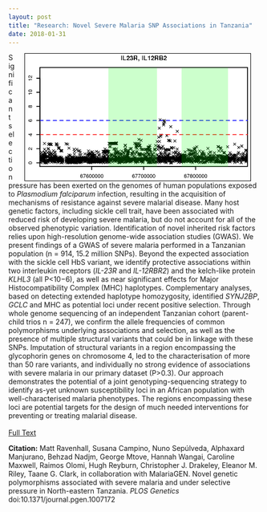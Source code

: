 ```yaml
---
layout: post
title: "Research: Novel Severe Malaria SNP Associations in Tanzania"
date: 2018-01-31
---
```


<img style="float: right; border: 1px solid black" alt="Manhattan plot for IL23R/IL12RB2 association." hspace="20" src="/assets/posts/ILassocTanz.png" width="450px">

Significant selection pressure has been exerted on the genomes of human populations exposed to <i>Plasmodium falciparum</i> infection, resulting in the acquisition of mechanisms of resistance against severe malarial disease. Many host genetic factors, including sickle cell trait, have been associated with reduced risk of developing severe malaria, but do not account for all of the observed phenotypic variation. Identification of novel inherited risk factors relies upon high-resolution genome-wide association studies (GWAS). We present findings of a GWAS of severe malaria performed in a Tanzanian population (n = 914, 15.2 million SNPs). Beyond the expected association with the sickle cell HbS variant, we identify protective associations within two interleukin receptors (<i>IL-23R</i> and <i>IL-12RBR2</i>) and the kelch-like protein <i>KLHL3</i> (all P<10−6), as well as near significant effects for Major Histocompatibility Complex (MHC) haplotypes. Complementary analyses, based on detecting extended haplotype homozygosity, identified <i>SYNJ2BP</i>, <i>GCLC</i> and MHC as potential loci under recent positive selection. Through whole genome sequencing of an independent Tanzanian cohort (parent-child trios n = 247), we confirm the allele frequencies of common polymorphisms underlying associations and selection, as well as the presence of multiple structural variants that could be in linkage with these SNPs. Imputation of structural variants in a region encompassing the glycophorin genes on chromosome 4, led to the characterisation of more than 50 rare variants, and individually no strong evidence of associations with severe malaria in our primary dataset (P>0.3). Our approach demonstrates the potential of a joint genotyping-sequencing strategy to identify as-yet unknown susceptibility loci in an African population with well-characterised malaria phenotypes. The regions encompassing these loci are potential targets for the design of much needed interventions for preventing or treating malarial disease.
<br><br>
[Full Text](https://doi.org/10.1371/journal.pgen.1007172)
<br>
<p style="font-size=0.8em"><b>Citation:</b> Matt Ravenhall, Susana Campino, Nuno Sepúlveda, Alphaxard Manjurano, Behzad Nadjm, George Mtove, Hannah Wangai, Caroline Maxwell, Raimos Olomi, Hugh Reyburn, Christopher J. Drakeley, Eleanor M. Riley, Taane G. Clark, in collaboration with MalariaGEN. Novel genetic polymorphisms associated with severe malaria and under selective pressure in North-eastern Tanzania. <i>PLOS Genetics</i> doi:10.1371/journal.pgen.1007172</p>
